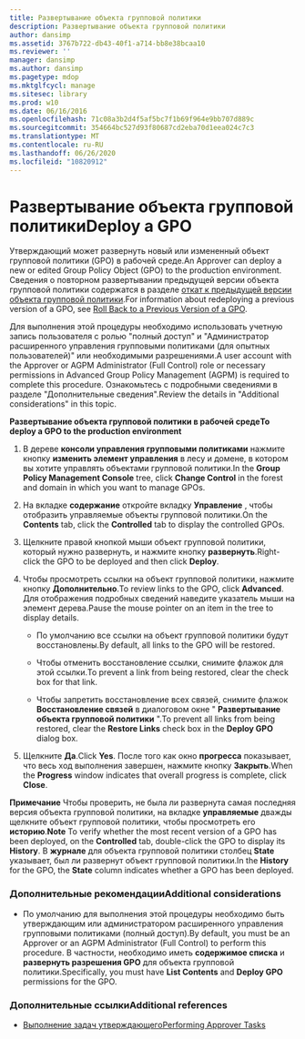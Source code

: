 ```yaml
---
title: Развертывание объекта групповой политики
description: Развертывание объекта групповой политики
author: dansimp
ms.assetid: 3767b722-db43-40f1-a714-bb8e38bcaa10
ms.reviewer: ''
manager: dansimp
ms.author: dansimp
ms.pagetype: mdop
ms.mktglfcycl: manage
ms.sitesec: library
ms.prod: w10
ms.date: 06/16/2016
ms.openlocfilehash: 71c08a3b2d4f5af5bc7f1b69f964e9bb707d889c
ms.sourcegitcommit: 354664bc527d93f80687cd2eba70d1eea024c7c3
ms.translationtype: MT
ms.contentlocale: ru-RU
ms.lasthandoff: 06/26/2020
ms.locfileid: "10820912"
---
```

# <span data-ttu-id="d7a56-103">Развертывание объекта групповой политики</span><span class="sxs-lookup"><span data-stu-id="d7a56-103">Deploy a GPO</span></span>


<span data-ttu-id="d7a56-104">Утверждающий может развернуть новый или измененный объект групповой политики (GPO) в рабочей среде.</span><span class="sxs-lookup"><span data-stu-id="d7a56-104">An Approver can deploy a new or edited Group Policy Object (GPO) to the production environment.</span></span> <span data-ttu-id="d7a56-105">Сведения о повторном развертывании предыдущей версии объекта групповой политики содержатся в разделе [откат к предыдущей версии объекта групповой политики](roll-back-to-a-previous-version-of-a-gpo-agpm30ops.md).</span><span class="sxs-lookup"><span data-stu-id="d7a56-105">For information about redeploying a previous version of a GPO, see [Roll Back to a Previous Version of a GPO](roll-back-to-a-previous-version-of-a-gpo-agpm30ops.md).</span></span>

<span data-ttu-id="d7a56-106">Для выполнения этой процедуры необходимо использовать учетную запись пользователя с ролью "полный доступ" и "Администратор расширенного управления групповыми политиками (для опытных пользователей)" или необходимыми разрешениями.</span><span class="sxs-lookup"><span data-stu-id="d7a56-106">A user account with the Approver or AGPM Administrator (Full Control) role or necessary permissions in Advanced Group Policy Management (AGPM) is required to complete this procedure.</span></span> <span data-ttu-id="d7a56-107">Ознакомьтесь с подробными сведениями в разделе "Дополнительные сведения".</span><span class="sxs-lookup"><span data-stu-id="d7a56-107">Review the details in "Additional considerations" in this topic.</span></span>

**<span data-ttu-id="d7a56-108">Развертывание объекта групповой политики в рабочей среде</span><span class="sxs-lookup"><span data-stu-id="d7a56-108">To deploy a GPO to the production environment</span></span>**

1.  <span data-ttu-id="d7a56-109">В дереве **консоли управления групповыми политиками** нажмите кнопку **изменить элемент управления** в лесу и домене, в котором вы хотите управлять объектами групповой политики.</span><span class="sxs-lookup"><span data-stu-id="d7a56-109">In the **Group Policy Management Console** tree, click **Change Control** in the forest and domain in which you want to manage GPOs.</span></span>

2.  <span data-ttu-id="d7a56-110">На вкладке **содержание** откройте вкладку **Управление** , чтобы отобразить управляемые объекты групповой политики.</span><span class="sxs-lookup"><span data-stu-id="d7a56-110">On the **Contents** tab, click the **Controlled** tab to display the controlled GPOs.</span></span>

3.  <span data-ttu-id="d7a56-111">Щелкните правой кнопкой мыши объект групповой политики, который нужно развернуть, и нажмите кнопку **развернуть**.</span><span class="sxs-lookup"><span data-stu-id="d7a56-111">Right-click the GPO to be deployed and then click **Deploy**.</span></span>

4.  <span data-ttu-id="d7a56-112">Чтобы просмотреть ссылки на объект групповой политики, нажмите кнопку **Дополнительно**.</span><span class="sxs-lookup"><span data-stu-id="d7a56-112">To review links to the GPO, click **Advanced**.</span></span> <span data-ttu-id="d7a56-113">Для отображения подробных сведений наведите указатель мыши на элемент дерева.</span><span class="sxs-lookup"><span data-stu-id="d7a56-113">Pause the mouse pointer on an item in the tree to display details.</span></span>

    -   <span data-ttu-id="d7a56-114">По умолчанию все ссылки на объект групповой политики будут восстановлены.</span><span class="sxs-lookup"><span data-stu-id="d7a56-114">By default, all links to the GPO will be restored.</span></span>

    -   <span data-ttu-id="d7a56-115">Чтобы отменить восстановление ссылки, снимите флажок для этой ссылки.</span><span class="sxs-lookup"><span data-stu-id="d7a56-115">To prevent a link from being restored, clear the check box for that link.</span></span>

    -   <span data-ttu-id="d7a56-116">Чтобы запретить восстановление всех связей, снимите флажок **Восстановление связей** в диалоговом окне " **Развертывание объекта групповой политики** ".</span><span class="sxs-lookup"><span data-stu-id="d7a56-116">To prevent all links from being restored, clear the **Restore Links** check box in the **Deploy GPO** dialog box.</span></span>

5.  <span data-ttu-id="d7a56-117">Щелкните **Да**.</span><span class="sxs-lookup"><span data-stu-id="d7a56-117">Click **Yes**.</span></span> <span data-ttu-id="d7a56-118">После того как окно **прогресса** показывает, что весь ход выполнения завершен, нажмите кнопку **Закрыть**.</span><span class="sxs-lookup"><span data-stu-id="d7a56-118">When the **Progress** window indicates that overall progress is complete, click **Close**.</span></span>

<span data-ttu-id="d7a56-119">**Примечание**  Чтобы проверить, не была ли развернута самая последняя версия объекта групповой политики, на вкладке **управляемые** дважды щелкните объект групповой политики, чтобы просмотреть его **историю**.</span><span class="sxs-lookup"><span data-stu-id="d7a56-119">**Note** To verify whether the most recent version of a GPO has been deployed, on the **Controlled** tab, double-click the GPO to display its **History**.</span></span> <span data-ttu-id="d7a56-120">В **журнале** для объекта групповой политики столбец **State** указывает, был ли развернут объект групповой политики.</span><span class="sxs-lookup"><span data-stu-id="d7a56-120">In the **History** for the GPO, the **State** column indicates whether a GPO has been deployed.</span></span>

 

### <span data-ttu-id="d7a56-121">Дополнительные рекомендации</span><span class="sxs-lookup"><span data-stu-id="d7a56-121">Additional considerations</span></span>

-   <span data-ttu-id="d7a56-122">По умолчанию для выполнения этой процедуры необходимо быть утверждающим или администратором расширенного управления групповыми политиками (полный доступ).</span><span class="sxs-lookup"><span data-stu-id="d7a56-122">By default, you must be an Approver or an AGPM Administrator (Full Control) to perform this procedure.</span></span> <span data-ttu-id="d7a56-123">В частности, необходимо иметь **содержимое списка** и **развернуть разрешения GPO** для объекта групповой политики.</span><span class="sxs-lookup"><span data-stu-id="d7a56-123">Specifically, you must have **List Contents** and **Deploy GPO** permissions for the GPO.</span></span>

### <span data-ttu-id="d7a56-124">Дополнительные ссылки</span><span class="sxs-lookup"><span data-stu-id="d7a56-124">Additional references</span></span>

-   [<span data-ttu-id="d7a56-125">Выполнение задач утверждающего</span><span class="sxs-lookup"><span data-stu-id="d7a56-125">Performing Approver Tasks</span></span>](performing-approver-tasks-agpm30ops.md)

 

 





